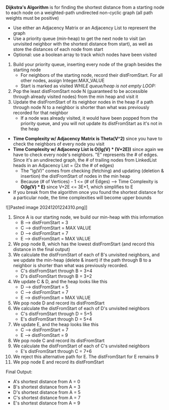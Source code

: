 **Dijkstra's Algorithm** is for finding the shortest distance from a starting node to each node on a weighted-path undirected non-cyclic graph (all path weights must be positive)
- Use either an Adjacency Matrix or an Adjacency List to represent the graph
- Use a priority queue (min-heap) to get the next node to visit (an unvisited neighbor with the shortest distance from start), as well as store the distances of each node from start
- Optional: use a boolean array to track which nodes have been visited

1. Build your priority queue, inserting every node of the graph besides the starting node
	- For neighbors of the starting node, record their distFromStart. For all other nodes, assign Integer.MAX_VALUE
	- Start is marked as visited
*WHILE queue/heap is not empty LOOP:*
2. Pop the least distFromStart node N (guaranteed to be accessible through already visited nodes) from the min heap and visit it
3. Update the distFromStart of its neighbor nodes in the heap if a path through node N to a neighbor is shorter than what was previously recorded for that neighbor
	- If a node was already visited, it would have been popped from the priority queue, and you will not update its distFromStart as it's not in the heap

* **Time Complexity w/ Adjacency Matrix is Theta(V^2)** since you have to check the neighbors of every node you visit
* **Time Complexity w/ Adjacency List is O(lg(V) * (V+2E))** since again we have to check every node's neighbors. "E" represents the # of edges. Since it's an undirected graph, the # of trailing nodes from LinkedList heads in an Adjacency List = (2x the # of edges)
	* The "lg(V)" comes from checking (fetching) and updating (deletion & insertion) the distFromStart of nodes in the min heap
	* Because (# of Vertices) - 1 <= (# of Edges) --> Time Complexity is **O(lg(V) * E)** since V+2E <= 3E+1, which simplifies to E
* If you break from the algorithm once you found the shortest distance for a particular node, the time complexities will become upper bounds


![[Pasted image 20241201224310.png]]
1. Since A is our starting node, we build our min-heap with this information
	- B --> distFromStart = 3
	- C --> distFromStart = MAX VALUE
	- D --> distFromStart = 7
	- E --> distFromStart = MAX VALUE
2. We pop node B, which has the lowest distFromStart (and record this distance in the final output)
3. We calculate the distFromStart of each of B's unvisited neighbors, and we update the min-heap (delete & insert) if the path through B to a neighbor is shorter than what was previously recorded. 
	- C's distFromStart through B = 3+4
	- D's distFromStart through B = 3+2
4. We update C & D, and the heap looks like this
	- D --> distFromStart = 5
	- C --> distFromStart = 7
	- E --> distFromStart = MAX VALUE
5. We pop node D and record its distFromStart
6. We calculate the distFromStart of each of D's unvisited neighbors
	- C's distFromStart through D = 5+5
	- E's distFromStart through D = 5+4
7. We update E, and the heap looks like this
	- C --> distFromStart = 7
	- E --> distFromStart = 9
8. We pop node C and record its distFromStart
9. We calculate the distFromStart of each of C's unvisited neighbors
	- E's distFromStart through C = 7+6
10. We reject this alternative path for E. The distFromStart for E remains 9
11. We pop node E and record its distFromStart

Final Output:
- A's shortest distance from A = 0
- B's shortest distance from A = 3
- D's shortest distance from A = 5
- C's shortest distance from A = 7
- E's shortest distance from A = 9